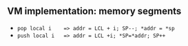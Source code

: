 ## VM implementation: memory segments

- ```pop local i    => addr = LCL + i; SP--; *addr = *sp```
- ```push local i   => addr = LCL +i; *SP=*addr; SP++```
